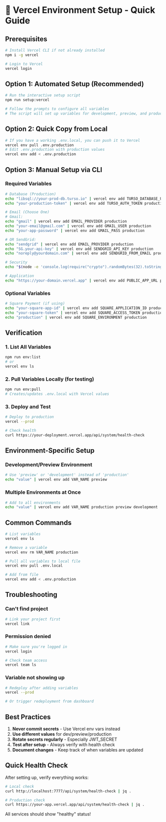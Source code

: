# 🚀 Vercel Environment Setup - Quick Guide

## Prerequisites
```bash
# Install Vercel CLI if not already installed
npm i -g vercel

# Login to Vercel
vercel login
```

## Option 1: Automated Setup (Recommended)
```bash
# Run the interactive setup script
npm run setup:vercel

# Follow the prompts to configure all variables
# The script will set up variables for development, preview, and production
```

## Option 2: Quick Copy from Local
```bash
# If you have a working .env.local, you can push it to Vercel
vercel env pull .env.production
# Edit .env.production with production values
vercel env add < .env.production
```

## Option 3: Manual Setup via CLI

### Required Variables
```bash
# Database (Production)
echo "libsql://your-prod-db.turso.io" | vercel env add TURSO_DATABASE_URL production
echo "your-production-token" | vercel env add TURSO_AUTH_TOKEN production

# Email (Choose One)
# Gmail:
echo "gmail" | vercel env add EMAIL_PROVIDER production
echo "your-email@gmail.com" | vercel env add GMAIL_USER production
echo "your-app-password" | vercel env add GMAIL_PASS production

# OR SendGrid:
echo "sendgrid" | vercel env add EMAIL_PROVIDER production
echo "SG.your-api-key" | vercel env add SENDGRID_API_KEY production
echo "noreply@yourdomain.com" | vercel env add SENDGRID_FROM_EMAIL production

# Security
echo "$(node -e 'console.log(require("crypto").randomBytes(32).toString("hex"))')" | vercel env add JWT_SECRET production

# Application
echo "https://your-domain.vercel.app" | vercel env add PUBLIC_APP_URL production
```

### Optional Variables
```bash
# Square Payment (if using)
echo "your-square-app-id" | vercel env add SQUARE_APPLICATION_ID production
echo "your-square-token" | vercel env add SQUARE_ACCESS_TOKEN production
echo "production" | vercel env add SQUARE_ENVIRONMENT production
```

## Verification

### 1. List All Variables
```bash
npm run env:list
# or
vercel env ls
```

### 2. Pull Variables Locally (for testing)
```bash
npm run env:pull
# Creates/updates .env.local with Vercel values
```

### 3. Deploy and Test
```bash
# Deploy to production
vercel --prod

# Check health
curl https://your-deployment.vercel.app/api/system/health-check
```

## Environment-Specific Setup

### Development/Preview Environment
```bash
# Use 'preview' or 'development' instead of 'production'
echo "value" | vercel env add VAR_NAME preview
```

### Multiple Environments at Once
```bash
# Add to all environments
echo "value" | vercel env add VAR_NAME production preview development
```

## Common Commands

```bash
# List variables
vercel env ls

# Remove a variable
vercel env rm VAR_NAME production

# Pull all variables to local file
vercel env pull .env.local

# Add from file
vercel env add < .env.production
```

## Troubleshooting

### Can't find project
```bash
# Link your project first
vercel link
```

### Permission denied
```bash
# Make sure you're logged in
vercel login

# Check team access
vercel team ls
```

### Variable not showing up
```bash
# Redeploy after adding variables
vercel --prod

# Or trigger redeployment from dashboard
```

## Best Practices

1. **Never commit secrets** - Use Vercel env vars instead
2. **Use different values** for dev/preview/production
3. **Rotate secrets regularly** - Especially JWT_SECRET
4. **Test after setup** - Always verify with health check
5. **Document changes** - Keep track of when variables are updated

## Quick Health Check

After setting up, verify everything works:

```bash
# Local check
curl http://localhost:7777/api/system/health-check | jq .

# Production check
curl https://your-app.vercel.app/api/system/health-check | jq .
```

All services should show "healthy" status!